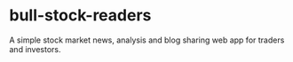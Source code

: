 # bull-stock-readers
A simple stock market news, analysis and blog sharing web app for traders and investors.
